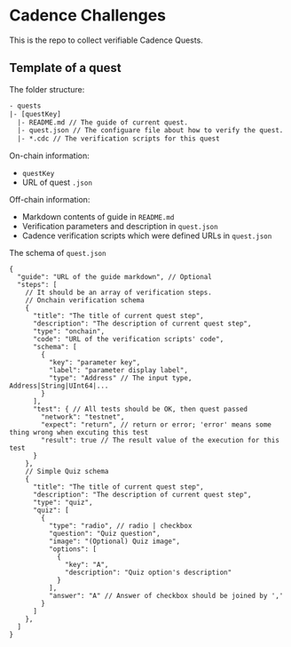 # Cadence Challenges

This is the repo to collect verifiable Cadence Quests.

## Template of a quest

The folder structure:

```txt
- quests
|- [questKey]
  |- README.md // The guide of current quest.
  |- quest.json // The configuare file about how to verify the quest.
  |- *.cdc // The verification scripts for this quest
```

On-chain information:

- `questKey`
- URL of quest `.json`

Off-chain information:

- Markdown contents of guide in `README.md`
- Verification parameters and description in `quest.json`
- Cadence verification scripts which were defined URLs in `quest.json`

The schema of `quest.json`  

```jsonc
{
  "guide": "URL of the guide markdown", // Optional
  "steps": [
    // It should be an array of verification steps.
    // Onchain verification schema
    {
      "title": "The title of current quest step",
      "description": "The description of current quest step",
      "type": "onchain",
      "code": "URL of the verification scripts' code",
      "schema": [
        {
          "key": "parameter key",
          "label": "parameter display label",
          "type": "Address" // The input type, Address|String|UInt64|...
        }
      ],
      "test": { // All tests should be OK, then quest passed
        "network": "testnet",
        "expect": "return", // return or error; 'error' means some thing wrong when excuting this test
        "result": true // The result value of the execution for this test
      }
    },
    // Simple Quiz schema
    {
      "title": "The title of current quest step",
      "description": "The description of current quest step",
      "type": "quiz",
      "quiz": [
        {
          "type": "radio", // radio | checkbox
          "question": "Quiz question",
          "image": "(Optional) Quiz image",
          "options": [
            {
              "key": "A",
              "description": "Quiz option's description"
            }
          ],
          "answer": "A" // Answer of checkbox should be joined by ','
        }
      ]
    },
  ]
}
```
